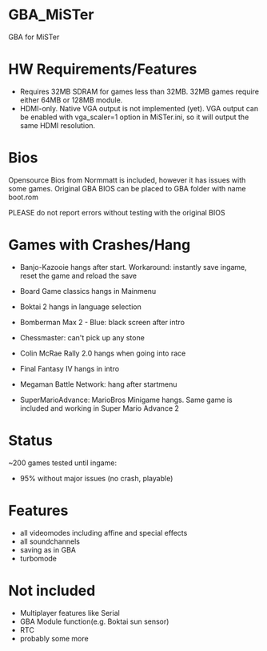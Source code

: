 # GBA_MiSTer
GBA for MiSTer

# HW Requirements/Features
- Requires 32MB SDRAM for games less than 32MB. 32MB games require either 64MB or 128MB module.
- HDMI-only. Native VGA output is not implemented (yet). VGA output can be enabled with vga_scaler=1 option in MiSTer.ini, so it will output the same HDMI resolution.

# Bios
Opensource Bios from Normmatt is included, however it has issues with some games.
Original GBA BIOS can be placed to GBA folder with name boot.rom

PLEASE do not report errors without testing with the original BIOS

# Games with Crashes/Hang

- Banjo-Kazooie hangs after start. Workaround: instantly save ingame, reset the game and reload the save
- Board Game classics hangs in Mainmenu
- Boktai 2 hangs in language selection
- Bomberman Max 2 - Blue: black screen after intro

- Chessmaster: can't pick up any stone
- Colin McRae Rally 2.0 hangs when going into race

- Final Fantasy IV hangs in intro

- Megaman Battle Network: hang after startmenu

- SuperMarioAdvance: MarioBros Minigame hangs. Same game is included  and working in Super Mario Advance 2

# Status
~200 games tested until ingame:
- 95% without major issues (no crash, playable)

# Features
- all videomodes including affine and special effects
- all soundchannels
- saving as in GBA
- turbomode

# Not included
- Multiplayer features like Serial
- GBA Module function(e.g. Boktai sun sensor)
- RTC
- probably some more
